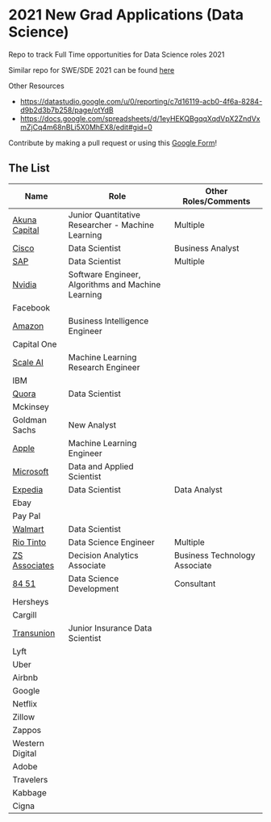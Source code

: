 # 2021 New Grad Applications (Data Science)

Repo to track Full Time opportunities for Data Science roles 2021

Similar repo for SWE/SDE 2021 can be found [here](https://github.com/Pitt-CSC/NewGrad-2021)

Other Resources 

- https://datastudio.google.com/u/0/reporting/c7d16119-acb0-4f6a-8284-d9b2d3b7b258/page/otYdB
- https://docs.google.com/spreadsheets/d/1eyHEKQBgqqXqdVpX2ZndVxmZjCq4m68nBLi5X0MhEX8/edit#gid=0


Contribute by making a pull request or using this [Google Form](https://forms.gle/X4tZsuw6tRRhK8n96)!

## The List
|Name|Role|Other Roles/Comments|
|----|---|---|
|[Akuna Capital](https://akunacapital.com/job-details?gh_jid=2231479)|Junior Quantitative Researcher - Machine Learning|Multiple|
|[Cisco](https://jobs.cisco.com/jobs/ProjectDetail?projectId=1299494)|Data Scientist|Business Analyst|
|[SAP](https://jobs.sap.com/job/Palo-Alto-Silicon-Valley-Next-Talent-Rotational-Program-2021-Job-CA-94303/609822201/)|Data Scientist|Multiple|
|[Nvidia](https://nvidia.wd5.myworkdayjobs.com/en-US/UniversityJobs/job/US-CA-Santa-Clara/Software-Engineer--Algorithms-and-Machine-Learning---New-College-Grad_JR1932394-1)|Software Engineer, Algorithms and Machine Learning||
|Facebook|||
|[Amazon](https://www.amazon.jobs/en/jobs/1261160/business-intelligence-engineer-2021-united-states)|Business Intelligence Engineer||
|Capital One|||
|[Scale AI](https://jobs.lever.co/scaleai/671b9ad6-113f-4639-8911-99a548208aee/apply)|Machine Learning Research Engineer||
|IBM|||
|[Quora](https://boards.greenhouse.io/quora2/jobs/4810872002)|Data Scientist||
|Mckinsey|||
|Goldman Sachs|New Analyst||
|[Apple](https://jobs.apple.com/en-us/details/200189775/software-or-machine-learning-engineer-entry-level?team=MLAI)|Machine Learning Engineer||
| [Microsoft](https://careers.microsoft.com/students/us/en/job/890704/Full-Time-Opportunities-for-PhD-Students-or-Recent-Graduates-Data-Applied-Sciences)|Data and Applied Scientist||
|[Expedia](https://lifeatexpediagroup.com/jobs/job?jobid=R-55616)|Data Scientist |Data Analyst |
|Ebay|||
|Pay Pal|||
|[Walmart](https://careers.walmart.com/us/jobs/WD294787-2021-campus-data-science)|Data Scientist||
|[Rio Tinto](https://jobs.riotinto.com/ShowJob/JobId/461306/GraduateDataScienceEngineering)|Data Science Engineer|Multiple|
|[ZS Associates](https://jobs.zs.com/Americas/job/Princeton-Decision-Analytics-Associate-%28US-University-not-listed%29-NJ-08540/423892500/)|Decision Analytics Associate|Business Technology Associate|
|[84 51](https://boards.greenhouse.io/8451university/jobs/4734649002)|Data Science Development|Consultant|
|Hersheys|||
|Cargill|||
|[Transunion](https://transunion.wd5.myworkdayjobs.com/en-US/TransUnion/job/Chicago-Illinois/Junior-Insurance-Data-Scientist_19005447)|Junior Insurance Data Scientist||
|Lyft|||
|Uber|||
|Airbnb|||
|Google|||
|Netflix|||
|Zillow|||
|Zappos|||
|Western Digital|||
|Adobe|||
|Travelers|||
|Kabbage|||
|Cigna|||



